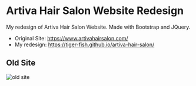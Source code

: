 # Artiva Hair Salon Website Redesign

My redesign of Artiva Hair Salon Website. Made with Bootstrap and JQuery.

- Original Site: https://www.artivahairsalon.com/
- My redesign: https://tiger-fish.github.io/artiva-hair-salon/

## Old Site 
![old site](https://github.com/tiger-fish/artiva-hair-salon/blob/main/demo/artiva-old.png)
